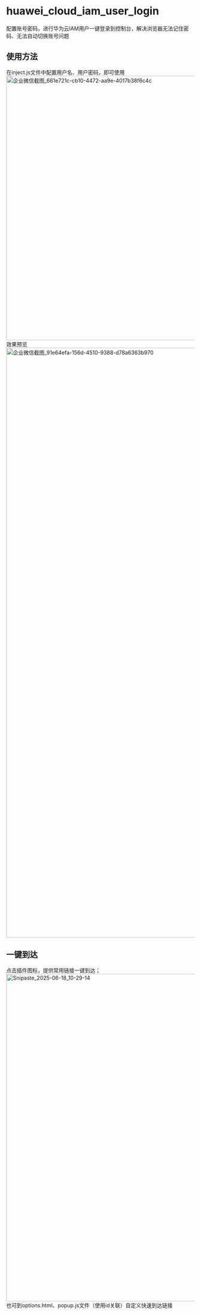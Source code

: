 # huawei_cloud_iam_user_login
配置账号密码，进行华为云IAM用户一键登录到控制台，解决浏览器无法记住密码、无法自动切换账号问题
## 使用方法
在inject.js文件中配置用户名、用户密码，即可使用
<img width="705" alt="企业微信截图_661e721c-cb10-4472-aa9e-4017b38f6c4c" src="https://github.com/user-attachments/assets/e3b220ca-0933-4f93-8043-64c8c9498daa" />
效果预览
<img width="1572" alt="企业微信截图_91e64efa-156d-4510-9388-d78a6363b970" src="https://github.com/user-attachments/assets/0f223735-8cdd-46c9-b38e-82d49f1c96c0" />
## 一键到达
点击插件图标，提供常用链接一键到达；
<img width="873" alt="Snipaste_2025-06-18_10-29-14" src="https://github.com/user-attachments/assets/b91e44e5-01f8-4a0a-b4e8-6d48277d03e9" />
也可到options.html、popup.js文件（使用id关联）自定义快速到达链接
